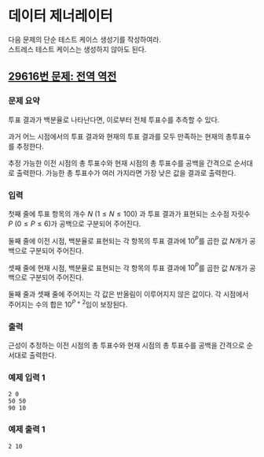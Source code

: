 # 데이터 제너레이터

다음 문제의 단순 테스트 케이스 생성기를 작성하여라.  
스트레스 테스트 케이스는 생성하지 않아도 된다.  

## [29616번 문제: 전역 역전](https://www.acmicpc.net/problem/29616)  

### 문제 요약
투표 결과가 백분율로 나타난다면, 이로부터 전체 투표수를 추측할 수 있다.  

과거 어느 시점에서의 투표 결과와 현재의 투표 결과를 모두 만족하는 현재의 총투표수를 추정한다.

추정 가능한 이전 시점의 총 투표수와 현재 시점의 총 투표수를 공백을 간격으로 순서대로 출력한다. 가능한 총 투표수가 여러 가지라면 가장 낮은 값을 결과로 출력한다.


### 입력
첫째 줄에 투표 항목의 개수 $N$ ($1\leq N\leq100$) 과 투표 결과가 표현되는 소수점 자릿수 $P$ ($0\leq P\leq6$)가 공백으로 구분되어 주어진다.

둘째 줄에 이전 시점, 백분율로 표현되는 각 항목의 투표 결과에 $10^P$를 곱한 값 $N$개가 공백으로 구분되어 주어진다.

셋째 줄에 현재 시점, 백분율로 표현되는 각 항목의 투표 결과에 $10^P$를 곱한 값 $N$개가 공백으로 구분되어 주어진다.

둘째 줄과 셋째 줄에 주어지는 각 값은 반올림이 이루어지지 않은 값이다. 각 시점에서 주어지는 수의 합은 $10^{P+2}$임이 보장된다.

### 출력
근성이 추정하는 이전 시점의 총 투표수와 현재 시점의 총 투표수를 공백을 간격으로 순서대로 출력한다.

### 예제 입력 1
```
2 0
50 50
90 10
```

### 예제 출력 1
```
2 10
```
